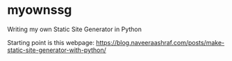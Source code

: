 # myownssg
Writing my own Static Site Generator in Python

Starting point is this webpage: https://blog.naveeraashraf.com/posts/make-static-site-generator-with-python/



